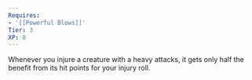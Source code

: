 ```yaml
---
Requires:
- '[[Powerful Blows]]'
Tier: 3
XP: 8
---
```


Whenever you injure a creature with a heavy attacks, it gets only half the benefit from its hit points for your injury roll.